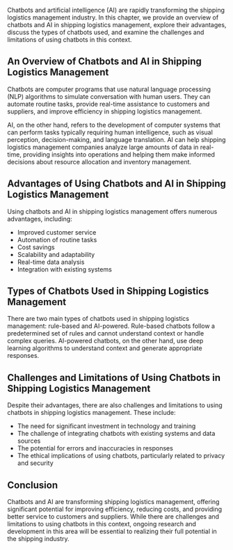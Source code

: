 

Chatbots and artificial intelligence (AI) are rapidly transforming the shipping logistics management industry. In this chapter, we provide an overview of chatbots and AI in shipping logistics management, explore their advantages, discuss the types of chatbots used, and examine the challenges and limitations of using chatbots in this context.

An Overview of Chatbots and AI in Shipping Logistics Management
---------------------------------------------------------------

Chatbots are computer programs that use natural language processing (NLP) algorithms to simulate conversation with human users. They can automate routine tasks, provide real-time assistance to customers and suppliers, and improve efficiency in shipping logistics management.

AI, on the other hand, refers to the development of computer systems that can perform tasks typically requiring human intelligence, such as visual perception, decision-making, and language translation. AI can help shipping logistics management companies analyze large amounts of data in real-time, providing insights into operations and helping them make informed decisions about resource allocation and inventory management.

Advantages of Using Chatbots and AI in Shipping Logistics Management
--------------------------------------------------------------------

Using chatbots and AI in shipping logistics management offers numerous advantages, including:

* Improved customer service
* Automation of routine tasks
* Cost savings
* Scalability and adaptability
* Real-time data analysis
* Integration with existing systems

Types of Chatbots Used in Shipping Logistics Management
-------------------------------------------------------

There are two main types of chatbots used in shipping logistics management: rule-based and AI-powered. Rule-based chatbots follow a predetermined set of rules and cannot understand context or handle complex queries. AI-powered chatbots, on the other hand, use deep learning algorithms to understand context and generate appropriate responses.

Challenges and Limitations of Using Chatbots in Shipping Logistics Management
-----------------------------------------------------------------------------

Despite their advantages, there are also challenges and limitations to using chatbots in shipping logistics management. These include:

* The need for significant investment in technology and training
* The challenge of integrating chatbots with existing systems and data sources
* The potential for errors and inaccuracies in responses
* The ethical implications of using chatbots, particularly related to privacy and security

Conclusion
----------

Chatbots and AI are transforming shipping logistics management, offering significant potential for improving efficiency, reducing costs, and providing better service to customers and suppliers. While there are challenges and limitations to using chatbots in this context, ongoing research and development in this area will be essential to realizing their full potential in the shipping industry.
